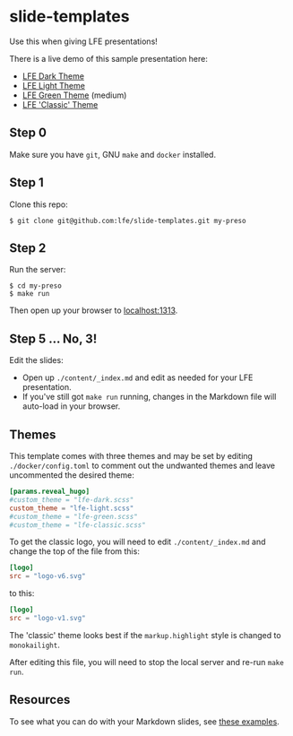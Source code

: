 # slide-templates

Use this when giving LFE presentations!

There is a live demo of this sample presentation here:

* [LFE Dark Theme](https://lfe.io/slide-template/dark)
* [LFE Light Theme](https://lfe.io/slide-template/light)
* [LFE Green Theme](https://lfe.io/slide-template/green) (medium)
* [LFE 'Classic' Theme](https://lfe.io/slide-template/classic)

## Step 0

Make sure you have `git`, GNU `make` and `docker` installed.

## Step 1

Clone this repo:

``` shell
$ git clone git@github.com:lfe/slide-templates.git my-preso
```

## Step 2 

Run the server:

``` shell
$ cd my-preso
$ make run
```

Then open up your browser to [localhost:1313](http://localhost:1313).

## Step 5 ... No, 3!

Edit the slides:

* Open up `./content/_index.md` and edit as needed for your LFE presentation.
* If you've still got `make run` running, changes in the Markdown file will auto-load in your browser.

## Themes

This template comes with three themes and may be set by editing `./docker/config.toml`
to comment out the undwanted themes and leave uncommented the desired theme:

``` toml
[params.reveal_hugo]
#custom_theme = "lfe-dark.scss"
custom_theme = "lfe-light.scss"
#custom_theme = "lfe-green.scss"
#custom_theme = "lfe-classic.scss"
```

To get the classic logo, you will need to edit `./content/_index.md` and change the top of the file from this:

``` toml
[logo]
src = "logo-v6.svg"
```

to this:

``` toml
[logo]
src = "logo-v1.svg"
```

The 'classic' theme looks best if the `markup.highlight` style is changed to
`monokailight`.

After editing this file, you will need to stop the local server and re-run
`make run`.

## Resources

To see what you can do with your Markdown slides, see
[these examples](https://github.com/dzello/reveal-hugo#demos).

